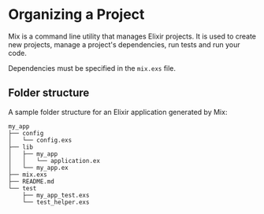 # Organizing a Project

Mix is a command line utility that manages Elixir projects. It is used to create new projects, manage a project's dependencies, run tests and run your code.

Dependencies must be specified in the `mix.exs` file.

## Folder structure

A sample folder structure for an Elixir application generated by Mix:
```
my_app
├── config
│   └── config.exs
├── lib
│   ├── my_app
│   │   └── application.ex
│   └── my_app.ex
├── mix.exs
├── README.md
└── test
    ├── my_app_test.exs
    └── test_helper.exs
```
